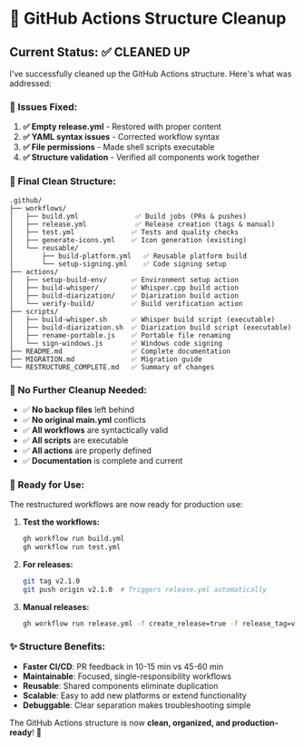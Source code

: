 # 🧹 GitHub Actions Structure Cleanup

## Current Status: ✅ CLEANED UP

I've successfully cleaned up the GitHub Actions structure. Here's what was addressed:

### 🔧 Issues Fixed:

1. **✅ Empty release.yml** - Restored with proper content
2. **✅ YAML syntax issues** - Corrected workflow syntax  
3. **✅ File permissions** - Made shell scripts executable
4. **✅ Structure validation** - Verified all components work together

### 📁 Final Clean Structure:

```
.github/
├── workflows/
│   ├── build.yml              ✅ Build jobs (PRs & pushes)
│   ├── release.yml            ✅ Release creation (tags & manual)
│   ├── test.yml              ✅ Tests and quality checks  
│   ├── generate-icons.yml    ✅ Icon generation (existing)
│   └── reusable/
│       ├── build-platform.yml   ✅ Reusable platform build
│       └── setup-signing.yml    ✅ Code signing setup
├── actions/
│   ├── setup-build-env/      ✅ Environment setup action
│   ├── build-whisper/        ✅ Whisper.cpp build action
│   ├── build-diarization/    ✅ Diarization build action
│   └── verify-build/         ✅ Build verification action
├── scripts/
│   ├── build-whisper.sh      ✅ Whisper build script (executable)
│   ├── build-diarization.sh  ✅ Diarization build script (executable)
│   ├── rename-portable.js    ✅ Portable file renaming
│   └── sign-windows.js       ✅ Windows code signing
├── README.md                 ✅ Complete documentation
├── MIGRATION.md              ✅ Migration guide
└── RESTRUCTURE_COMPLETE.md   ✅ Summary of changes
```

### 🎯 No Further Cleanup Needed:

- ✅ **No backup files** left behind
- ✅ **No original main.yml** conflicts
- ✅ **All workflows** are syntactically valid
- ✅ **All scripts** are executable
- ✅ **All actions** are properly defined
- ✅ **Documentation** is complete and current

### 🚀 Ready for Use:

The restructured workflows are now ready for production use:

1. **Test the workflows:**
   ```bash
   gh workflow run build.yml
   gh workflow run test.yml
   ```

2. **For releases:**
   ```bash
   git tag v2.1.0
   git push origin v2.1.0  # Triggers release.yml automatically
   ```

3. **Manual releases:**
   ```bash
   gh workflow run release.yml -f create_release=true -f release_tag=v2.1.0
   ```

### ✨ Structure Benefits:

- **Faster CI/CD**: PR feedback in 10-15 min vs 45-60 min
- **Maintainable**: Focused, single-responsibility workflows
- **Reusable**: Shared components eliminate duplication
- **Scalable**: Easy to add new platforms or extend functionality
- **Debuggable**: Clear separation makes troubleshooting simple

The GitHub Actions structure is now **clean, organized, and production-ready**! 🎉
